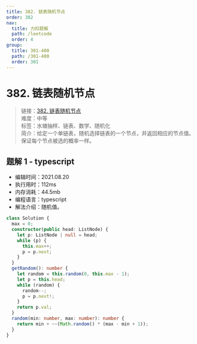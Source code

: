 ```yaml
---
title: 382. 链表随机节点
order: 382
nav:
  title: 力扣题解
  path: /leetcode
  order: 4
group:
  title: 301-400
  path: /301-400
  order: 301
---
```


# 382. 链表随机节点

> 链接：[382. 链表随机节点](https://leetcode-cn.com/problems/linked-list-random-node/)  
> 难度：中等  
> 标签：水塘抽样、链表、数学、随机化  
> 简介：给定一个单链表，随机选择链表的一个节点，并返回相应的节点值。保证每个节点被选的概率一样。

## 题解 1 - typescript

- 编辑时间：2021.08.20
- 执行用时：112ms
- 内存消耗：44.5mb
- 编程语言：typescript
- 解法介绍：随机值。

```typescript
class Solution {
  max = 0;
  constructor(public head: ListNode) {
    let p: ListNode | null = head;
    while (p) {
      this.max++;
      p = p.next;
    }
  }
  getRandom(): number {
    let random = this.random(0, this.max - 1);
    let p = this.head;
    while (random) {
      random--;
      p = p.next!;
    }
    return p.val;
  }
  random(min: number, max: number): number {
    return min + ~~(Math.random() * (max - min + 1));
  }
}
```
